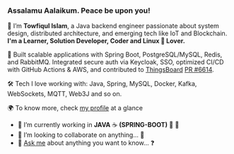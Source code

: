 ### Assalamu Aalaikum. Peace be upon you! 
👋 I’m **Towfiqul Islam**, a Java backend engineer passionate about system design, distributed architecture, and 
emerging tech like IoT and Blockchain. **I'm a Learner, Solution Developer, Coder and Linux 🐧 Lover.**

🚀 Built scalable applications with Spring Boot, PostgreSQL/MySQL, Redis, and RabbitMQ. Integrated secure auth via 
Keycloak, SSO, optimized CI/CD with GitHub Actions & AWS, and contributed to 
[ThingsBoard](https://github.com/thingsboard/thingsboard) [PR #6614](https://github.com/thingsboard/thingsboard/pull/6614).

🛠 Tech I love working with: Java, Spring, MySQL, Docker, Kafka, WebSockets, MQTT, Web3J and so on.

🌍 To know more, check [my profile](https://laziestcoder.github.io) at a glance

- 🔭 I’m currently working in **JAVA** :coffee: **(SPRING-BOOT)** :herb: :leaves:
- 👯 I’m looking to collaborate on anything... :revolving_hearts:
- 💬 [Ask me](mailto:towfiq.106@gmail.com) about anything you want to know... :question:
